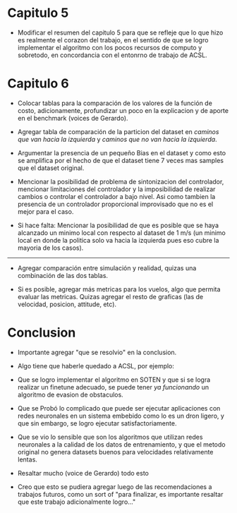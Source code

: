 # Capitulo 5

- Modificar el resumen del capitulo 5 para que se refleje que lo que hizo es realmente el corazon del trabajo, en el sentido de que se logro implementar el algoritmo con los pocos recursos de computo y sobretodo, en concordancia con el entonrno de trabajo de ACSL.

# Capitulo 6

- Colocar tablas para la comparación de los valores de la función de costo, adicionamente, profundizar un poco en la explicacion y de aporte en el benchmark (voices de Gerardo).

- Agregar tabla de comparación de la particion del dataset en _caminos que van hacia la izquierda_ y _caminos que no van hacia la izquierda_.

- Argumentar la presencia de un pequeño Bias en el dataset y como esto se amplifica por el hecho de que el dataset tiene 7 veces mas samples que el dataset original.

- Mencionar la posibilidad de problema de sintonizacion del controlador, mencionar limitaciones del controlador y la imposibilidad de realizar cambios o controlar el controlador a bajo nivel. Asi como tambien la presencia de un controlador proporcional improvisado que no es el mejor para el caso.

- Si hace falta: Mencionar la posibilidad de que es posible que se haya alcanzado un minimo local con respecto al dataset de 1 m/s (un minimo local en donde la politica solo va hacia la izquierda pues eso cubre la mayoria de los casos).

---

- Agregar comparación entre simulación y realidad, quizas una combinación de las dos tablas.

- Si es posible, agregar más metricas para los vuelos, algo que permita evaluar las metricas. Quizas agregar el resto de graficas (las de velocidad, posicion, attitude, etc).

# Conclusion

- Importante agregar "que se resolvio" en la conclusion.

- Algo tiene que haberle quedado a ACSL, por ejemplo:

- Que se logro implementar el algoritmo en SOTEN y que si se logra realizar un finetune adecuado, se puede tener _ya funcionando_ un algoritmo de evasion de obstaculos.

- Que se Probó lo complicado que puede ser ejecutar aplicaciones con redes neuronales en un sistema embebido como lo es un dron ligero, y que sin embargo, se logro ejecutar satisfactoriamente.

- Que se vio lo sensible que son los algoritmos que utilizan redes neuronales a la calidad de los datos de entrenamiento, y que el metodo original no genera datasets buenos para velocidades relativamente lentas.

- Resaltar mucho (voice de Gerardo) todo esto

- Creo que esto se pudiera agregar luego de las recomendaciones a trabajos futuros, como un sort of "para finalizar, es importante resaltar que este trabajo adicionalmente logro..."
